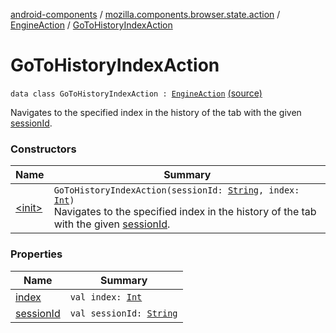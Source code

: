 [android-components](../../../index.md) / [mozilla.components.browser.state.action](../../index.md) / [EngineAction](../index.md) / [GoToHistoryIndexAction](./index.md)

# GoToHistoryIndexAction

`data class GoToHistoryIndexAction : `[`EngineAction`](../index.md) [(source)](https://github.com/mozilla-mobile/android-components/blob/master/components/browser/state/src/main/java/mozilla/components/browser/state/action/BrowserAction.kt#L508)

Navigates to the specified index in the history of the tab with the given [sessionId](session-id.md).

### Constructors

| Name | Summary |
|---|---|
| [&lt;init&gt;](-init-.md) | `GoToHistoryIndexAction(sessionId: `[`String`](https://kotlinlang.org/api/latest/jvm/stdlib/kotlin/-string/index.html)`, index: `[`Int`](https://kotlinlang.org/api/latest/jvm/stdlib/kotlin/-int/index.html)`)`<br>Navigates to the specified index in the history of the tab with the given [sessionId](session-id.md). |

### Properties

| Name | Summary |
|---|---|
| [index](--index--.md) | `val index: `[`Int`](https://kotlinlang.org/api/latest/jvm/stdlib/kotlin/-int/index.html) |
| [sessionId](session-id.md) | `val sessionId: `[`String`](https://kotlinlang.org/api/latest/jvm/stdlib/kotlin/-string/index.html) |
